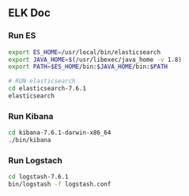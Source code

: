 ## ELK Doc

### Run ES
```bash
export ES_HOME=/usr/local/bin/elasticsearch
export JAVA_HOME=$(/usr/libexec/java_home -v 1.8)
export PATH=$ES_HOME/bin:$JAVA_HOME/bin:$PATH

# RUN elasticsearch
cd elasticsearch-7.6.1
elasticsearch
```

### Run Kibana
```bash
cd kibana-7.6.1-darwin-x86_64
./bin/kibana 
```

### Run Logstach
```bash
cd logstash-7.6.1
bin/logstash -f logstash.conf
```